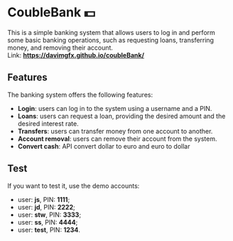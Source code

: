 # CoubleBank 💵
This is a simple banking system that allows users to log in and perform some basic banking operations, such as requesting loans, transferring money, and removing their account. <br>
Link: **https://davimgfx.github.io/coubleBank/**

## Features
The banking system offers the following features:

* **Login**: users can log in to the system using a username and a PIN.
* **Loans**: users can request a loan, providing the desired amount and the desired interest rate.
* **Transfers**: users can transfer money from one account to another.
* **Account removal**: users can remove their account from the system.
* **Convert cash**: API convert dollar to euro and euro to dollar 

## Test
If you want to test it, use the demo accounts:
* user: **js**, PIN: **1111**;
* user: **jd**, PIN: **2222**;
* user: **stw**, PIN: **3333**;
* user: **ss**, PIN: **4444**;
* user: **test**, PIN: **1234**.
